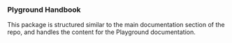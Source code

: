 ### Plyground Handbook

This package is structured similar to the main documentation section of the repo, and handles the content for the Playground documentation.
